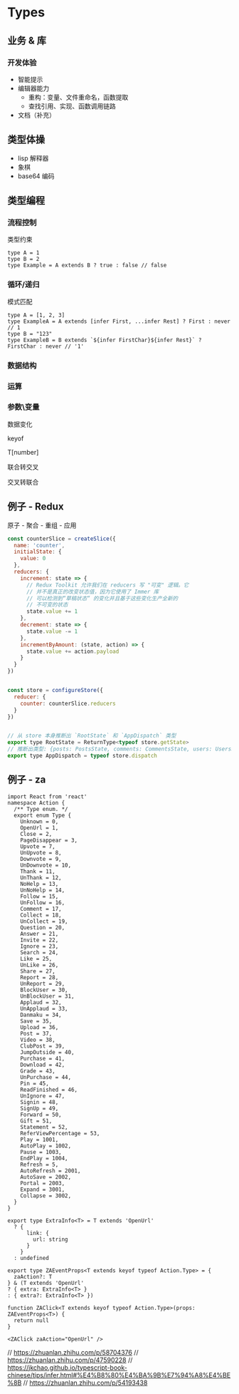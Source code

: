 # Types

## 业务 & 库

### 开发体验

- 智能提示
- 编辑器能力
	- 重构：变量、文件重命名，函数提取
	- 查找引用、实现、函数调用链路
- 文档（补充）

## 类型体操

- lisp 解释器
- 象棋
- base64 编码

## 类型编程


### 流程控制
类型约束

```
type A = 1
type B = 2
type Example = A extends B ? true : false // false
```

### 循环/递归

模式匹配

```
type A = [1, 2, 3]
type ExampleA = A extends [infer First, ...infer Rest] ? First : never // 1
type B = "123"
type ExampleB = B extends `${infer FirstChar}${infer Rest}` ? FirstChar : never // '1'
```

### 数据结构

### 运算

### 参数\变量

数据变化

keyof

T[number]

联合转交叉

交叉转联合










## 例子 - Redux

原子 - 聚合 - 重组 - 应用


```js
const counterSlice = createSlice({
  name: 'counter',
  initialState: {
    value: 0
  },
  reducers: {
    increment: state => {
      // Redux Toolkit 允许我们在 reducers 写 "可变" 逻辑。它
      // 并不是真正的改变状态值，因为它使用了 Immer 库
      // 可以检测到“草稿状态“ 的变化并且基于这些变化生产全新的
      // 不可变的状态
      state.value += 1
    },
    decrement: state => {
      state.value -= 1
    },
    incrementByAmount: (state, action) => {
      state.value += action.payload
    }
  }
})


const store = configureStore({
  reducer: {
    counter: counterSlice.reducers
  }
})


// 从 store 本身推断出 `RootState` 和 `AppDispatch` 类型
export type RootState = ReturnType<typeof store.getState>
// 推断出类型: {posts: PostsState, comments: CommentsState, users: UsersState}
export type AppDispatch = typeof store.dispatch
```






## 例子 - za

```
import React from 'react'
namespace Action {
  /** Type enum. */
  export enum Type {
    Unknown = 0,
    OpenUrl = 1,
    Close = 2,
    PageDisappear = 3,
    Upvote = 7,
    UnUpvote = 8,
    Downvote = 9,
    UnDownvote = 10,
    Thank = 11,
    UnThank = 12,
    NoHelp = 13,
    UnNoHelp = 14,
    Follow = 15,
    UnFollow = 16,
    Comment = 17,
    Collect = 18,
    UnCollect = 19,
    Question = 20,
    Answer = 21,
    Invite = 22,
    Ignore = 23,
    Search = 24,
    Like = 25,
    UnLike = 26,
    Share = 27,
    Report = 28,
    UnReport = 29,
    BlockUser = 30,
    UnBlockUser = 31,
    Applaud = 32,
    UnApplaud = 33,
    Danmaku = 34,
    Save = 35,
    Upload = 36,
    Post = 37,
    Video = 38,
    ClubPost = 39,
    JumpOutside = 40,
    Purchase = 41,
    Download = 42,
    Grade = 43,
    UnPurchase = 44,
    Pin = 45,
    ReadFinished = 46,
    UnIgnore = 47,
    Signin = 48,
    SignUp = 49,
    Forward = 50,
    Gift = 51,
    Statement = 52,
    ReferViewPercentage = 53,
    Play = 1001,
    AutoPlay = 1002,
    Pause = 1003,
    EndPlay = 1004,
    Refresh = 5,
    AutoRefresh = 2001,
    AutoSave = 2002,
    Portal = 2003,
    Expand = 3001,
    Collapse = 3002,
  }
}

export type ExtraInfo<T> = T extends 'OpenUrl'
  ? {
      link: {
        url: string
      }
    }
  : undefined

export type ZAEventProps<T extends keyof typeof Action.Type> = {
  zaAction?: T
} & (T extends 'OpenUrl'
? { extra: ExtraInfo<T> }
: { extra?: ExtraInfo<T> })

function ZAClick<T extends keyof typeof Action.Type>(props: ZAEventProps<T>) {
  return null
}

<ZAClick zaAction="OpenUrl" />

```











// https://zhuanlan.zhihu.com/p/58704376
// https://zhuanlan.zhihu.com/p/47590228
// https://jkchao.github.io/typescript-book-chinese/tips/infer.html#%E4%B8%80%E4%BA%9B%E7%94%A8%E4%BE%8B
// https://zhuanlan.zhihu.com/p/54193438














